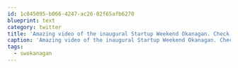 ```yaml
---
id: 1c045095-b066-4247-ac26-82f65afb6270
blueprint: text
category: twitter
title: 'Amazing video of the inaugural Startup Weekend Okanagan. Check it out! #swokanagan vimeo.com/41430918'
caption: 'Amazing video of the inaugural Startup Weekend Okanagan. Check it out! <span class="hashtag hashtag_local">#<a href="http://tweettemp.darylchymko.ca/?tag=swokanagan">swokanagan</a> <a href="http://vimeo.com/41430918" title="http://vimeo.com/41430918" class="link link_untco">vimeo.com/41430918</a>'
tags:
  - swokanagan
---
```

